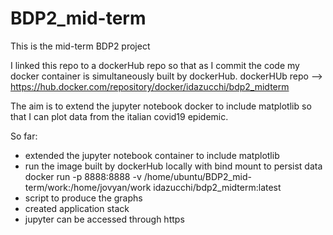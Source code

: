 # BDP2_mid-term

This is the mid-term BDP2 project

I linked this repo to a dockerHub repo so that as I commit the code my docker container is simultaneously built by dockerHub.
dockerHUb repo --> https://hub.docker.com/repository/docker/idazucchi/bdp2_midterm

The aim is to extend the jupyter notebook docker to include matplotlib so that I can plot data from the italian covid19 epidemic.

So far:
  - extended the jupyter notebook container to include matplotlib
  - run the image built by dockerHub locally with bind mount to persist data \
    docker run -p 8888:8888 -v /home/ubuntu/BDP2_mid-term/work:/home/jovyan/work idazucchi/bdp2_midterm:latest
  - script to produce the graphs
  - created application stack
  - jupyter can be accessed through https
